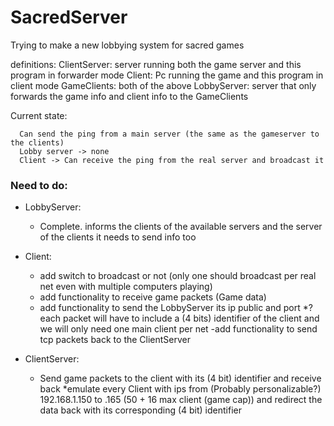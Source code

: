 # SacredServer
Trying to make a new lobbying system for sacred games

definitions:
  ClientServer: server running both the game server and this program in forwarder mode
  Client: Pc running the game and this program in client mode
  GameClients: both of the above
  LobbyServer: server that only forwards the game info and client info to the GameClients

Current state:
```
  Can send the ping from a main server (the same as the gameserver to the clients)
  Lobby server -> none
  Client -> Can receive the ping from the real server and broadcast it
```

### Need to do:
 * LobbyServer:
    - Complete. informs the clients of the available servers and the server of the clients it needs to send info too
 * Client:
    - add switch to broadcast or not (only one should broadcast per real net even with multiple computers playing)
    - add functionality to receive game packets (Game data) 
    - add functionality to send the LobbyServer its ip public and port
        *?each packet will have to include a (4 bits) identifier of the client and we will only need one main client per net
    -add  functionality to send tcp packets back to the ClientServer
   
 * ClientServer:
    - Send game packets to the client with its (4 bit) identifier and receive back
      *emulate every Client with ips from (Probably personalizable?) 192.168.1.150 to .165 (50 + 16 max client (game cap)) and redirect the data back with its corresponding (4 bit) identifier
    
